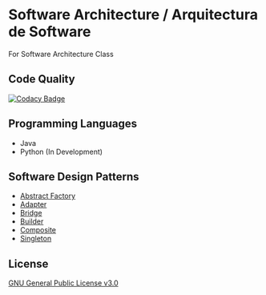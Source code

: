 # Software Architecture / Arquitectura de Software
For Software Architecture Class

## Code Quality
[![Codacy Badge](https://api.codacy.com/project/badge/Grade/b5b753549e334d3c9394fb354c375649)](https://app.codacy.com/app/Dreivko/ASO?utm_source=github.com&utm_medium=referral&utm_content=Dreivko/ASO&utm_campaign=Badge_Grade_Dashboard)

## Programming Languages
- Java
- Python (In Development)

## Software Design Patterns
- [Abstract Factory](https://github.com/Dreivko/ASO/tree/master/ASO/ASO/src/abstractFactory)
- [Adapter](https://github.com/Dreivko/ASO/tree/master/ASO/ASO/src/adapter)
- [Bridge](https://github.com/Dreivko/ASO/tree/master/ASO/ASO/src/bridge)
- [Builder](https://github.com/Dreivko/ASO/tree/master/ASO/ASO/src/builder)
- [Composite](https://github.com/Dreivko/ASO/tree/master/ASO/ASO/src/composite)
- [Singleton](https://github.com/Dreivko/ASO/tree/master/ASO/ASO/src/Singleton)
  
## License
[GNU General Public License v3.0](https://choosealicense.com/licenses/gpl-3.0/)
